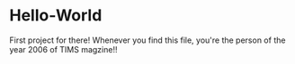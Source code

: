 # Hello-World
First project for there!
Whenever you find this file, you're the person of the year 2006 of TIMS magzine!!
